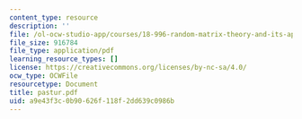 ```yaml
---
content_type: resource
description: ''
file: /ol-ocw-studio-app/courses/18-996-random-matrix-theory-and-its-applications-spring-2004/a9e43f3c0b90626f118f2dd639c0986b_pastur.pdf
file_size: 916784
file_type: application/pdf
learning_resource_types: []
license: https://creativecommons.org/licenses/by-nc-sa/4.0/
ocw_type: OCWFile
resourcetype: Document
title: pastur.pdf
uid: a9e43f3c-0b90-626f-118f-2dd639c0986b
---
```

